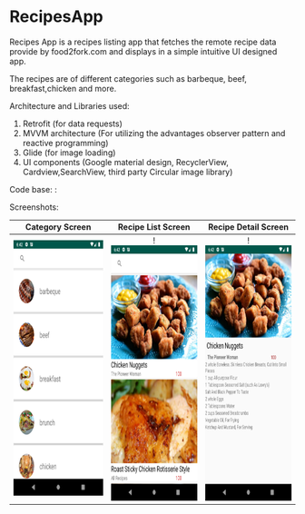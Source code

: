 # RecipesApp

Recipes App is a recipes listing app that fetches the remote recipe data provide by food2fork.com and displays in a simple intuitive
UI designed app.

The recipes are of different categories such as barbeque, beef, breakfast,chicken and more.


Architecture and Libraries used: 

1. Retrofit (for data requests)
2. MVVM architecture (For utilizing the advantages observer pattern and reactive programming)
3. Glide (for image loading)
4. UI components (Google material design, RecyclerView, Cardview,SearchView, third party Circular image library)

Code base:
:[](https://github.com/Saikrishna41/RecipesApp/tree/master/app/src/main/java/com/devsai/recipeapp)



Screenshots:

Category Screen           |  Recipe List Screen        | Recipe Detail Screen  
:-------------------------:|:-------------------------: |:-------------------------:
<img src = "https://raw.githubusercontent.com/Saikrishna41/MVVM/master/images/Screenshot_1579135338.png" width="250" height="450"/>  |  !<img src = "https://raw.githubusercontent.com/Saikrishna41/MVVM/master/images/Screenshot_1579135363.png" width="250" height="450"/>|  !<img src = "https://raw.githubusercontent.com/Saikrishna41/MVVM/master/images/Screenshot_1579135366.png" width="250" height="450"/>



